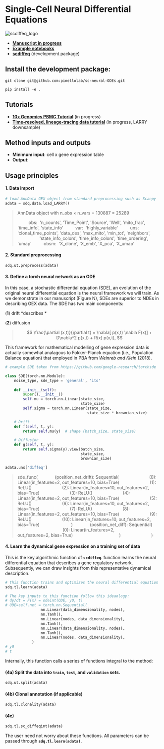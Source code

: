 # Single-Cell Neural Differential Equations

![scdiffeq_logo](https://i.imgur.com/xsAsrkY.png)

* <a href="https://docs.google.com/document/d/1gCAEqp0lZsxt3LqhKeaeSIIqthrAg3IKkxWXP1sOvgs/edit#">**Manuscript in progress**</a>
* <a href="https://github.com/pinellolab/sc-neural-ODEs/notebooks">**Example notebooks**</a>
* <a href="https://github.com/pinellolab/sc-neural-ODEs/scdiffeq">**scdiffeq**</a> (development package)

## Install the development package:
```
git clone git@github.com:pinellolab/sc-neural-ODEs.git

pip install -e .
```

## Tutorials
* <a href="">**10x Genomics PBMC Tutorial**</a> (in progress)
* <a href="">**Time-resolved, lineage-tracing data tutorial**</a> (in progress, LARRY downsample)

## Method inputs and outputs
* **Minimum input**: cell x gene expression table
* **Output**:


## Usage principles

 #### 1. Data import 


```python
# load AnnData GEX object from standard preprocessing such as Scanpy
adata = sdq.data.load_LARRY()
```

> AnnData object with n_obs × n_vars = 130887 × 25289
> 
>$\:\:\:\:\:\:\:\:\:$obs:$\:$ 'n_counts', 'Time_Point', 'Source', 'Well', 'mito_frac', 'time_info', 'state_info'
$\:\:\:\:\:\:\:\:\:$var:$\:$ 'highly_variable'
$\:\:\:\:\:\:\:\:\:$uns:$\:$ 'clonal_time_points', 'data_des', 'max_mito', 'min_tot', 'neighbors', 
$\:\:\:\:\:\:\:\:\:\:\:\:\:\:\:\:\:\:$'state_info_colors', 'time_info_colors', 'time_ordering', 'umap'
$\:\:\:\:\:\:\:\:\:$obsm:$\:$ 'X_clone', 'X_emb', 'X_pca', 'X_umap'

#### 2. Standard preprocessing 

```python
sdq.ut.preprocess(adata)
```

#### 3. Define a torch neural network as an ODE

In this case, a stochastic differential equation (SDE), an evolution of the original neural differential equation is the neural framework we will train. As we demonstrate in our manuscript (Figure N), SDEs are superior to NDEs in describing GEX data. The SDE has two main components:

(**1**) drift *describes *

(**2**) diffusion

> $$ \frac{\partial (x,t)}{\partial t} = \nabla[ p(x,t) \nabla F(x)] + D\nabla^2 p(x,t) + R(x) p(x,t), $$

This framework for mathematical modelling of gene expression data is actually somewhat analagous to Fokker-Planck equation (i.e., Population Balance equation) that employed in PBA from *Weinreb and Klein* (2018).


```python
# example SDE taken from https://github.com/google-research/torchsde

class SDE(torch.nn.Module):
    noise_type, sde_type = 'general', 'ito'
    
    def __init__(self):
        super().__init__()
        self.mu = torch.nn.Linear(state_size, 
                                  state_size)
        self.sigma = torch.nn.Linear(state_size, 
                                     state_size * brownian_size)

    # Drift
    def f(self, t, y):
        return self.mu(y)  # shape (batch_size, state_size)

    # Diffusion
    def g(self, t, y):
        return self.sigma(y).view(batch_size, 
                                  state_size, 
                                  brownian_size)

```

```python
adata.uns['diffeq']
```
>sde_func(
$\:\:\:\:\:\:\:\:\:\:\:\:$ (position_net_drift): Sequential(
    $\:\:\:\:\:\:\:\:\:\:\:\:\:\:\:\:\:\:\:\:\:\:\:\:$(0): Linear(in_features=2, out_features=10, bias=True)
    $\:\:\:\:\:\:\:\:\:\:\:\:\:\:\:\:\:\:\:\:\:\:\:\:$(1): ReLU()
    $\:\:\:\:\:\:\:\:\:\:\:\:\:\:\:\:\:\:\:\:\:\:\:\:$(2): Linear(in_features=10, out_features=2, bias=True)
    $\:\:\:\:\:\:\:\:\:\:\:\:\:\:\:\:\:\:\:\:\:\:\:\:$(3): ReLU()
    $\:\:\:\:\:\:\:\:\:\:\:\:\:\:\:\:\:\:\:\:\:\:\:\:$(4): Linear(in_features=2, out_features=10, bias=True)
    $\:\:\:\:\:\:\:\:\:\:\:\:\:\:\:\:\:\:\:\:\:\:\:\:$(5): ReLU()
    $\:\:\:\:\:\:\:\:\:\:\:\:\:\:\:\:\:\:\:\:\:\:\:\:$(6): Linear(in_features=10, out_features=2, bias=True)
    $\:\:\:\:\:\:\:\:\:\:\:\:\:\:\:\:\:\:\:\:\:\:\:\:$(7): ReLU()
    $\:\:\:\:\:\:\:\:\:\:\:\:\:\:\:\:\:\:\:\:\:\:\:\:$(8): Linear(in_features=2, out_features=10, bias=True)
    $\:\:\:\:\:\:\:\:\:\:\:\:\:\:\:\:\:\:\:\:\:\:\:\:$(9): ReLU()
    $\:\:\:\:\:\:\:\:\:\:\:\:\:\:\:\:\:\:\:\:\:\:\:\:$(10): Linear(in_features=10, out_features=2, bias=True)
$\:\:\:\:\:\:\:\:\:\:\:\:\:\:\:\:\:\:\:\:\:\:\:\:$  )
$\:\:\:\:\:\:\:\:\:\:\:\:$  (position_net_diff): Sequential(
$\:\:\:\:\:\:\:\:\:\:\:\:\:\:\:\:\:\:\:\:\:\:\:\:\:\:\:\:\:\:\:\:\:\:\:\:$ (0): Linear(in_features=2, 
$\:\:\:\:\:\:\:\:\:\:\:\:\:\:\:\:\:\:\:\:\:\:\:\:\:\:\:\:\:\:\:\:\:\:\:\:$ out_features=2, bias=True)
$\:\:\:\:\:\:\:\:\:\:\:\:\:\:\:\:\:\:\:\:\:\:\:\:\:\:\:\:\:\:\:\:\:\:\:\:$  )
$\:\:\:\:\:\:\:\:\:\:\:\:\:\:\:\:\:\:\:\:\:\:\:\:$)

#### 4. Learn the dynamical gene expression on a training set of data

This is the key algorithmic function of **`scdiffeq`**. function learns the neural differential equation that describes a gene regulatory network. Subsequently, we can draw insights from this representative dynamical description.

```python
# this function trains and optimizes the neural differential equation
sdq.tl.learn(adata)

# The key inputs to this function follow this ideaology:
# dy/dt = F(x) = odeint(ODE, y0, t)
# ODE=self.net = torch.nn.Sequential(
                nn.Linear(data_dimensionality, nodes),
                nn.Tanh(),
                nn.Linear(nodes, data_dimensionality),
                nn.Tanh(),
                nn.Linear(data_dimensionality, nodes),
                nn.Tanh(),
                nn.Linear(nodes, data_dimensionality),
            )
# y0
# t

```

Internally, this function calls a series of functions integral to the method:

#### (4a) Split the data into **`train`**, **`test`**, and **`validation`** sets.

```python
sdq.ut.split(adata)
```
#### (4b) Clonal annotation (if applicable)
```python
sdq.tl.clonality(adata)
```

#### (4c)
```python
sdq.tl.sc_diffeqint(adata)
```

The user need not worry about these functions. All parameters can be passed through **`sdq.tl.learn(adata)`**.

